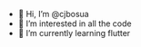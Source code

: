 - 👋 Hi, I’m @cjbosua
- 👀 I’m interested in all the code
- 🌱 I’m currently learning flutter

<!---
cjbosua/cjbosua is a ✨ special ✨ repository because its `README.md` (this file) appears on your GitHub profile.
You can click the Preview link to take a look at your changes.
--->
